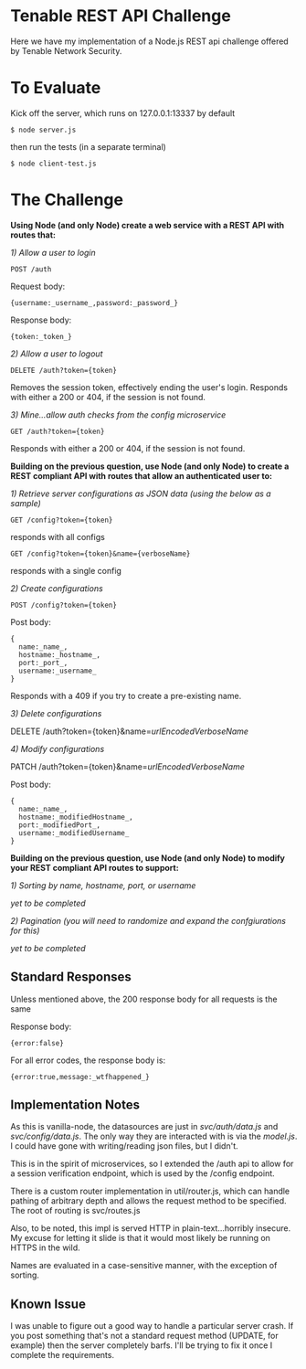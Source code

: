 Tenable REST API Challenge
==========================

Here we have my implementation of a Node.js REST api
challenge offered by Tenable Network Security. 

To Evaluate
===========

Kick off the server, which runs on 127.0.0.1:13337 by default 

    $ node server.js  
  
then run the tests (in a separate terminal)

    $ node client-test.js  

The Challenge
=============

**Using Node (and only Node) create a web service with a REST API with 
routes that:**

  _1) Allow a user to login_
  
    POST /auth
    
Request body:

    {username:_username_,password:_password_}

Response body: 

    {token:_token_}
    
  _2) Allow a user to logout_
  
    DELETE /auth?token={token}
    
Removes the session token, effectively ending the user's login.
Responds with either a 200 or 404, if the session is not found.
  
  _3) Mine...allow auth checks from the config microservice_
    
    GET /auth?token={token}
    
Responds with either a 200 or 404, if the session is not found.

**Building on the previous question, use Node (and only Node) to create a REST 
compliant API with routes that allow an authenticated user to:**

  _1) Retrieve server configurations as JSON data (using the below as a sample)_
  
    GET /config?token={token} 
    
responds with all configs
    
    GET /config?token={token}&name={verboseName} 
    
responds with a single config

  _2) Create configurations_
  
    POST /config?token={token}
    
Post body:

    {
      name:_name_,
      hostname:_hostname_,
      port:_port_,
      username:_username_
    }

Responds with a 409 if you try to create a pre-existing name.
    
  _3) Delete configurations_
  
  DELETE /auth?token={token}&name=_urlEncodedVerboseName_
  
  _4) Modify configurations_
  
  PATCH /auth?token={token}&name=_urlEncodedVerboseName_
  
Post body:

    {
      name:_name_,
      hostname:_modifiedHostname_,
      port:_modifiedPort_,
      username:_modifiedUsername_
    }

**Building on the previous question, use Node (and only Node) to modify your 
REST compliant API routes to support:**

  _1) Sorting by name, hostname, port, or username_
  
_yet to be completed_
  
  _2) Pagination (you will need to randomize and expand the confgiurations for this)_
  
_yet to be completed_

Standard Responses
------------------

Unless mentioned above, the 200 response body for all requests is the same

Response body:

    {error:false}

For all error codes, the response body is:

    {error:true,message:_wtfhappened_}
  
Implementation Notes
--------------------

As this is vanilla-node, the datasources are just in _svc/auth/data.js_ and
_svc/config/data.js_.  The only way they are interacted with is via the _model.js_.
I could have gone with writing/reading json files, but I didn't.

This is in the spirit of microservices, so I extended the /auth api to
allow for a session verification endpoint, which is used by the /config endpoint.

There is a custom router implementation in util/router.js, which can handle
pathing of arbitrary depth and allows the request method to be specified.
The root of routing is svc/routes.js

Also, to be noted, this impl is served HTTP in plain-text...horribly insecure.
My excuse for letting it slide is that it would most likely be running on HTTPS 
in the wild.

Names are evaluated in a case-sensitive manner, with the exception of sorting.

Known Issue
-----------

I was unable to figure out a good way to handle a particular server crash.
If you post something that's not a standard request method (UPDATE, for example)
then the server completely barfs.  I'll be trying to fix it once I complete
the requirements.


